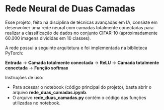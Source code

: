 # Rede Neural de Duas Camadas
Esse projeto, feito na disciplina de técnicas avançadas em IA, consiste em desenvolver uma rede neural com camadas totalmente conectadas para realizar a classificação de dados no conjunto CIFAR-10 (aproximadamente 60.000 imagens divididas em 10 classes).

A rede possui a seguinte arquitetura e foi implementada na biblioteca PyTorch:

**Entrada** -> **Camada totalmente conectada** -> **ReLU** -> **Camada totalmente conectada** -> **Função softmax** 

Instruções de uso:
* Para acessar o notebook (código principal do projeto), basta abrir o arquivo **rede_duas_camadas.ipynb**.
* O arquivo **rede_duas_camadas.py** contém o código das funções utilizadas no notebook.
